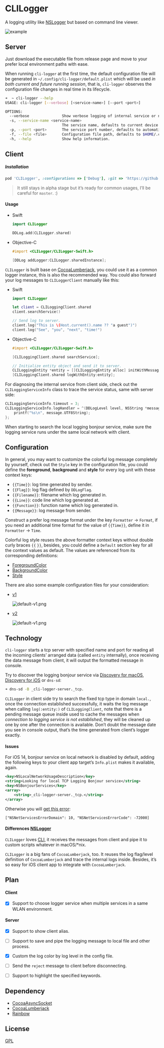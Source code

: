 # CLILogger

A logging utility like [NSLogger](https://github.com/fpillet/NSLogger) but based on command line viewer.

![example](./Resources/example.png)

## Server

Just download the executable file from release page and move to your prefer local environment paths with ease.

When running `cli-logger` at the first time, the default configuration file will be generated in `~/.config/cli-logger/default.plist` which will be used *in both current and future running session*, that is, `cli-logger` observes the configuration file changes in real time in its lifecycle.

```bash
➜  ~ cli-logger --help
USAGE: cli-logger [--verbose] [<service-name>] [--port <port>]

OPTIONS:
  --verbose               Show verbose logging of internal service or not.
  -s, --service-name <service-name>
                          The service name, defaults to current device host name.
  -p, --port <port>       The service port number, defaults to automatic.
  -f, --file <file>       Configuration file path, defaults to $HOME/.config/clilogger/default.plist.
  -h, --help              Show help information.
```



## Client

##### Installation

```ruby
pod 'CLILogger', :configurations => ['Debug'], :git => 'https://github.com/CLILogger/CLILogger', :branch => 'master'
```

> It still stays in alpha stage but it’s ready for common usages, I’ll be careful for `master`. :)



#### Usage

* Swift 

  ```swift
  import CLILogger
  
  DDLog.add(CLILogger.shared)
  ```

* Objective-C

  ```objective-c
  #import <CLILogger/CLILogger-Swift.h>
  
  [DDLog addLogger:CLILogger.sharedInstance];
  ```

`CLILogger` is built base on [CocoaLumberjack](https://github.com/CocoaLumberjack/CocoaLumberjack), you could use it as a common logger instance, this is also the recommended way. You could also forward your log messages to `CLILoggerClient` manually like this:

* Swift

  ```swift
  import CLILogger
  
  let client = CLILoggingClient.shared
  client.searchService()
  
  // Send log to server.
  client.log("This is \(Host.current().name ?? "a guest")")
  client.log("See", "you", "next", "time!")
  ```
  
* Objective-C

  ```objective-c
  #import <CLILogger/CLILogger-Swift.h>
  
  [CLILoggingClient.shared searchService];
  
  // Initialize entity object and send it to server.
  CLILoggingEntity *entity = [[CLILoggingEntity alloc] initWithMessage:@"Hello, world!" flag:DDLogFlagInfo module:[NSString stringWithFormat:@"%s", __FILE__]];
  [CLILoggingClient.shared logWithEntity:entity];
  ```

For diagnosing the internal service from client side, check out the `CLILoggingServiceInfo` class to trace the service status, same with server side:

```objective-c
CLILoggingServiceInfo.timeout = 3;
CLILoggingServiceInfo.logHandler = ^(DDLogLevel level, NSString *message) {
    printf("%s\n", message.UTF8String);
};
```

When starting to search the local logging bonjour service, make sure the logging service runs under the same local network with client.



## Configuration

In general, you may want to customize the colorful log message completely by yourself, check out the `Style` key in the configuration file, you could define the **foreground**, **background** and **style** for every log unit with these context keys:

* `{{Time}}`: log time generated by sender.
* `{{Flag}}`: log flag defined by `DDLogFlag`.
* `{{Filename}}`: filename which log generated in.
* `{{Line}}`: code line which log generated at.
* `{{Function}}`: function name which log generated in.
* `{{Message}}`: log message from sender.

Construct a prefer log message format under the key `Formatter` -> `Format`, if you need an additional time format for the value of `{{Time}}`, define it in `Formatter` -> `Time`.

Colorful log style reuses the above formatter context keys without double curly braces `{{` `}}`, besides, you could define a `Default` section key for all the context values as default. The values are referenced from its corresponding definitions:

* [ForegroundColor](https://github.com/onevcat/Rainbow/blob/master/Sources/Color.swift)
* [BackgroundColor](https://github.com/onevcat/Rainbow/blob/master/Sources/BackgroundColor.swift)
* [Style](https://github.com/onevcat/Rainbow/blob/master/Sources/Style.swift)

There are also some example configuration files for your consideration:

* [v1](./Resources/default-v1.plist)

  ![default-v1.png](./Resources/default-v1.png)

* [v2](./Resources/default-v2.plist)

  ![default-v1.png](./Resources/default-v2.png)



## Technology

`cli-logger` starts a tcp server with specified name and port for reading all the incoming clients’ arranged data (called `entity` internally), once receiving the data message from client, it will output the formatted message in console.

Try to discover the logging bonjour service via [Discovery for macOS](https://apps.apple.com/app/discovery-dns-sd-browser/id1381004916?mt=12), [Discovery for iOS](https://apps.apple.com/app/discovery-dns-sd-browser/id305441017) or `dns-sd`:

```bash
➜ dns-sd -B _cli-logger-server._tcp.
```

`CLILogger` in client side try to search the fixed tcp type in domain `local.`,  once the connection established successfully, it waits the log message when calling `log(:entity:)` of `CLILoggingClient`, note that there is a pending message queue inside used to cache the messages when *connection to logging service is not established*, they will be cleaned up one by one after the connection is available. Don’t doubt the message date you see in console output, that’s the time generated from client’s logger exactly.



#### Issues

For iOS 14, bonjour service on local network is disabled by default, adding the following keys to your client app target’s `Info.plist` makes it available, again.

```xml
<key>NSLocalNetworkUsageDescription</key>
<string>Looking for local TCP Logging Bonjour service</string>
<key>NSBonjourServices</key>
<array>
	<string>_cli-logger-server._tcp.</string>
</array>
```

Otherwise you will [get this error](https://developer.apple.com/forums/thread/653316):

````
["NSNetServicesErrorDomain": 10, "NSNetServicesErrorCode": -72000]
````



#### Differences [NSLogger](https://github.com/fpillet/NSLogger)

`CLILogger` loves [CLI](https://en.wikipedia.org/wiki/Command-line_interface), it receives the messages from client and pipe it to custom scripts whatever in macOS/*nix.

`CLILogger` is a big fans of `CocoaLumberjack`, too. It reuses the log flag/level definition of `CocoaLumberjack` and trace the internal logs inside. Besides, it’s so easy for iOS client app to integrate with `CocoaLumberjack`.



## Plan

#### Client

- [x] Support to choose logger service when multiple services in a same WLAN environment.

#### Server

- [x] Support to show client alias.
- [ ] Support to save and pipe the logging message to local file and other process.
- [x] Custom the log color by log level in the config file.
- [ ] Send the `reject` message to client before disconnecting.
- [ ] Support to highlight the specified keywords.



## Dependency

* [CocoaAsyncSocket](https://github.com/robbiehanson/CocoaAsyncSocket)
* [CocoaLumberjack](https://github.com/CocoaLumberjack/CocoaLumberjack)
* [Rainbow](https://github.com/onevcat/Rainbow)



## License

[GPL](./LICENSE.txt)

